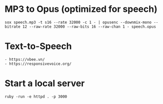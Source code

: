 # MP3 to Opus (optimized for speech)
`sox speech.mp3 -t s16 --rate 32000 -c 1 - | opusenc --downmix-mono --bitrate 12 --raw-rate 32000 --raw-bits 16 --raw-chan 1 - speech.opus`

# Text-to-Speech
	- https://vbee.vn/
	- https://responsivevoice.org/

# Start a local server
`ruby -run -e httpd . -p 3000`
